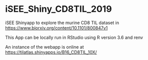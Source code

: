 # iSEE_Shiny_CD8TIL_2019

iSEE Shinyapp to explore the murine CD8 TIL dataset in https://www.biorxiv.org/content/10.1101/800847v1

This App can be locally run in RStudio using R version 3.6 and renv

An instance of the webapp is online at https://tilatlas.shinyapps.io/B16_CD8TIL_10X/
